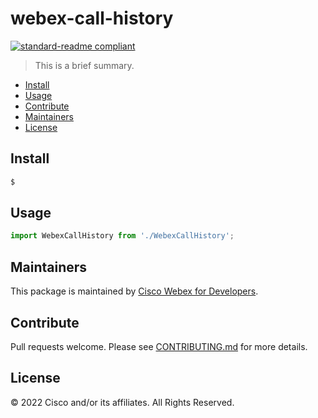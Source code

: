 # webex-call-history

[![standard-readme compliant](https://img.shields.io/badge/readme%20style-standard-brightgreen.svg?style=flat-square)](https://github.com/RichardLitt/standard-readme)

> This is a brief summary.

- [Install](#install)
- [Usage](#usage)
- [Contribute](#contribute)
- [Maintainers](#maintainers)
- [License](#license)

## Install

```bash
$
```

## Usage

```js
import WebexCallHistory from './WebexCallHistory';
```

## Maintainers

This package is maintained by [Cisco Webex for Developers](https://developer.webex.com/).

## Contribute

Pull requests welcome. Please see [CONTRIBUTING.md](https://github.com/webex/webex-calling-sdk/blob/master/CONTRIBUTING.md) for more details.

## License

© 2022 Cisco and/or its affiliates. All Rights Reserved.
